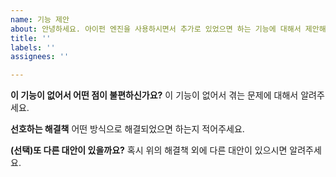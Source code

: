 ```yaml
---
name: 기능 제안
about: 안녕하세요. 아이펀 엔진을 사용하시면서 추가로 있었으면 하는 기능에 대해서 제안해주시면 적극적으로 검토하겠습니다.
title: ''
labels: ''
assignees: ''

---
```


**이 기능이 없어서 어떤 점이 불편하신가요?**
이 기능이 없어서 겪는 문제에 대해서 알려주세요.

**선호하는 해결책**
어떤 방식으로 해결되었으면 하는지 적어주세요.

**(선택)또 다른 대안이 있을까요?**
혹시 위의 해결책 외에 다른 대안이 있으시면 알려주세요.
